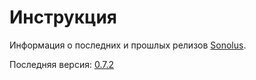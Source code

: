 # Инструкция

Информация о последних и прошлых релизов [Sonolus](https://sonolus.com).

Последняя версия: [0.7.2](./versions/0.7.2.md)
